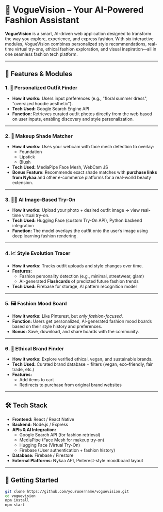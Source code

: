 # 👗 VogueVision – Your AI-Powered Fashion Assistant

**VogueVision** is a smart, AI-driven web application designed to transform the way you explore, experience, and express fashion. With six interactive modules, VogueVision combines personalized style recommendations, real-time virtual try-ons, ethical fashion exploration, and visual inspiration—all in one seamless fashion tech platform.

---

## 🌟 Features & Modules

### 1. 🎨 Personalized Outfit Finder
- **How it works:** Users input preferences (e.g., "floral summer dress", "oversized hoodie aesthetic").
- **Tech Used:** Google Search Engine API
- **Function:** Retrieves curated outfit photos directly from the web based on user inputs, enabling discovery and style personalization.

---

### 2. 💄 Makeup Shade Matcher
- **How it works:** Uses your webcam with face mesh detection to overlay:
  - Foundation
  - Lipstick
  - Blush
- **Tech Used:** MediaPipe Face Mesh, WebCam JS
- **Bonus Feature:** Recommends exact shade matches with **purchase links from Nykaa** and other e-commerce platforms for a real-world beauty extension.

---

### 3. 🧍‍♀️ AI Image-Based Try-On
- **How it works:** Upload your photo + desired outfit image → view real-time virtual try-on.
- **Tech Used:** Hugging Face (custom Try-On API), Python backend integration
- **Function:** The model overlays the outfit onto the user’s image using deep learning fashion rendering.

---

### 4. 📈 Style Evolution Tracer
- **How it works:** Tracks outfit uploads and style changes over time.
- **Features:**
  - Fashion personality detection (e.g., minimal, streetwear, glam)
  - AI-generated **Flashcards** of predicted future fashion trends
- **Tech Used:** Firebase for storage, AI pattern recognition model

---

### 5. 🖼️ Fashion Mood Board
- **How it works:** Like Pinterest, but *only fashion-focused*.
- **Function:** Users get personalized, AI-generated fashion mood boards based on their style history and preferences.
- **Bonus:** Save, download, and share boards with the community.

---

### 6. 🌱 Ethical Brand Finder
- **How it works:** Explore verified ethical, vegan, and sustainable brands.
- **Tech Used:** Curated brand database + filters (vegan, eco-friendly, fair trade, etc.)
- **Features:**
  - Add items to cart
  - Redirects to purchase from original brand websites

---

## 🛠️ Tech Stack

- **Frontend:** React / React Native  
- **Backend:** Node.js / Express  
- **APIs & AI Integration:**
  - Google Search API (for fashion retrieval)
  - MediaPipe (Face Mesh for makeup try-on)
  - Hugging Face (Virtual Try-On)
  - Firebase (User authentication + fashion history)
- **Database:** Firebase / Firestore  
- **External Platforms:** Nykaa API, Pinterest-style moodboard layout

---

## 🚀 Getting Started

```bash
git clone https://github.com/yourusername/voguevision.git
cd voguevision
npm install
npm start
